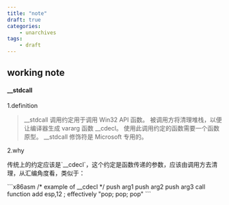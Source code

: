 ```yaml
---
title: "note"
draft: true
categories:
    - unarchives
tags:
    - draft
---
```


## working note


#### __stdcall

1.definition
> __stdcall 调用约定用于调用 Win32 API 函数。 被调用方将清理堆栈，以便让编译器生成 vararg 函数 __cdecl。 使用此调用约定的函数需要一个函数原型。 __stdcall 修饰符是 Microsoft 专用的。

2.why
 <p>传统上的约定应该是`__cdecl`，这个约定是函数传递的参数，应该由调用方去清理，从汇编角度看，类似于：</p>
```x86asm
/* example of __cdecl */
push arg1
push arg2
push arg3
call function
add esp,12    ; effectively "pop; pop; pop"
```
